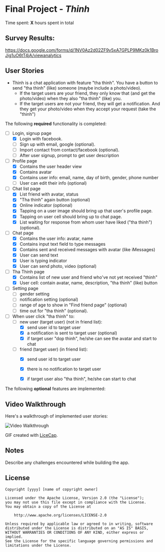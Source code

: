 # Final Project - *Thinh*

Time spent: **X** hours spent in total

## Survey Results:
https://docs.google.com/forms/d/1NV0Az2d02ZF9v5xA7GPLP9MKz0k1BroJig1uO6tT4jA/viewanalytics

## User Stories

+ Thinh is a chat application with feature "tha thinh". You have a button to send "tha thinh" (like) someone (maybe include a photo/video).
   + If the target users are your friend, they only know that (and get the photo/video) when they also "tha thinh" (like) you.
   + If the target users are not your friend, they will get a notification. And they get your photo/video when they accept your request (take the "thinh")


The following **required** functionality is completed:

- [ ] Login, signup page
   - [x] Login with facebook.
   - [ ] Sign up with email, google (optional).
   - [ ] Import contact from contact/facebook (optional).
   - [ ] After user signup, prompt to get user description
- [ ] Profile page
   - [x] Contains the user header view
   - [x] Contains avatar
   - [x] Contains user info: email, name, day of birth, gender, phone number
   - [ ] User can edit their info (optional)
- [ ] Chat list page
   - [x] List friend with avatar, status
   - [x] "Tha thinh" again button (optional)
   - [x] Online indicator (optional)
   - [x] Tapping on a user image should bring up that user's profile page.
   - [x] Tapping on user cell should bring up to chat page.
   - [x] List waiting for response from whom user have liked ("tha thinh") (optional).
- [ ] Chat page
   - [x] Contains the user info: avatar, name
   - [x] Contains input text field to type messages
   - [x] Contains sent and received messages with avatar (like iMessages)
   - [x] User can send text
   - [x] User is typing indicator
   - [x] User can send photo, video (optional)
- [ ] Tha Thinh page
   - [x] Contains list of new user and friend who've not yet received "thinh"
   - [x] User cell: contain avatar, name, description, "tha thinh" (like) button
- [ ] Setting page
   - [ ] gender setting
   - [ ] notification setting (optional)
   - [ ] range of age to show in "Find friend page" (optional)
   - [ ] time out for "tha thinh" (optional).
- [ ] When user click "tha thinh" to:
   - [ ] new user (target user) (not in friend list):
      - [x] send user id to target user
      - [x] a notification is sent to target user (optional)
      - [x] if target user "dop thinh", he/she can see the avatar and start to chat
   - [ ] friend (target user) (in friend list):
      - [x] send user id to target user
      - [x] there is no notification to target user
      - [x] if target user also "tha thinh", he/she can start to chat


The following **optional** features are implemented:

## Video Walkthrough

Here's a walkthrough of implemented user stories:

<img src='http://i.imgur.com/link/to/your/gif/file.gif' title='Video Walkthrough' width='' alt='Video Walkthrough' />

GIF created with [LiceCap](http://www.cockos.com/licecap/).

## Notes

Describe any challenges encountered while building the app.

## License

    Copyright [yyyy] [name of copyright owner]

    Licensed under the Apache License, Version 2.0 (the "License");
    you may not use this file except in compliance with the License.
    You may obtain a copy of the License at

        http://www.apache.org/licenses/LICENSE-2.0

    Unless required by applicable law or agreed to in writing, software
    distributed under the License is distributed on an "AS IS" BASIS,
    WITHOUT WARRANTIES OR CONDITIONS OF ANY KIND, either express or implied.
    See the License for the specific language governing permissions and
    limitations under the License.
